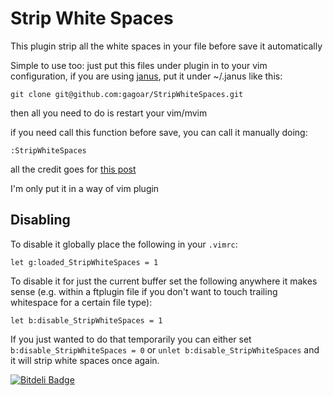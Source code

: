 Strip White Spaces
=

This plugin strip all the white spaces in your file before save it automatically

Simple to use too: just put this files under plugin in to your vim configuration,
if you are using [janus](https://github.com/carlhuda/janus), put it under ~/.janus like this:

    git clone git@github.com:gagoar/StripWhiteSpaces.git

then all you need to do is restart your vim/mvim 

if you need call this function before save, you can call it manually doing:

    :StripWhiteSpaces

all the credit goes for [this post](http://stackoverflow.com/questions/356126/how-can-you-automatically-remove-trailing-whitespace-in-vim/1618401#1618401)

I'm only put it in a way of vim plugin

Disabling
-

To disable it globally place the following in your `.vimrc`:

    let g:loaded_StripWhiteSpaces = 1

To disable it for just the current buffer set the following anywhere it makes sense (e.g. within a ftplugin file if you don't want to touch trailing whitespace for a certain file type):

    let b:disable_StripWhiteSpaces = 1

If you just wanted to do that temporarily you can either set `b:disable_StripWhiteSpaces = 0` or `unlet b:disable_StripWhiteSpaces` and it will strip white spaces once again.


[![Bitdeli Badge](https://d2weczhvl823v0.cloudfront.net/gagoar/stripwhitespaces/trend.png)](https://bitdeli.com/free "Bitdeli Badge")

